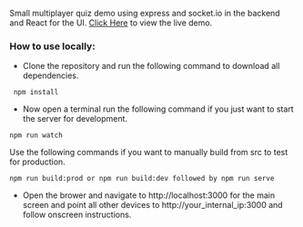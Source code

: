 
Small multiplayer quiz demo using express and socket.io in the backend and React for the UI. [Click Here](https://opentrivia.herokuapp.com/) to view the live demo. 

### How to use locally:

* Clone the repository and run the following command to download all dependencies.
```
 npm install
```
* Now open a terminal run the following command if you just want to start the server for development.
```
npm run watch
```
Use the following commands if you want to manually build from src to test for production.
```
npm run build:prod or npm run build:dev followed by npm run serve
```
* Open the brower and navigate to http://localhost:3000 for the main screen and point all other devices to http://your_internal_ip:3000 and follow onscreen instructions.

